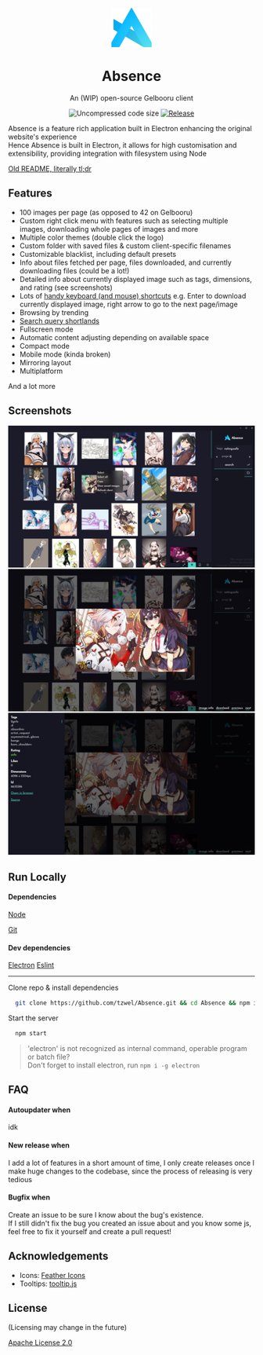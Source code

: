 <p align="center"> <img src="src/img/Absence-logo.png" width="auto" height="80px" alt="Absence logo" /> </p>

<h1 align="center"> Absence </h1>
<p align="center">  An (WIP) open-source Gelbooru client </p>

<p align="center"> 
<img src="https://img.shields.io/github/languages/code-size/tzwel/absence?style=flat-square" alt="Uncompressed code size" />
<a href="https://github.com/tzwel/Absence/releases"> <img src="https://img.shields.io/github/v/release/tzwel/absence?color=yellow&include_prereleases&style=flat-square" alt="Release" /> </a>
</p>

Absence is a feature rich application built in Electron enhancing the original website's experience \
Hence Absence is built in Electron, it allows for high customisation and extensibility, providing integration with filesystem using Node

[Old README, literally tl;dr](/README.old.md)

<!-- [![Uncompressed code size](https://img.shields.io/github/languages/code-size/tzwel/absence?style=flat-square)]()
[![Release](https://img.shields.io/github/v/release/tzwel/absence?color=yellow&include_prereleases&style=flat-square)](https://github.com/tzwel/Absence/releases)
-->
## Features

- 100 images per page (as opposed to 42 on Gelbooru)
- Custom right click menu with features such as selecting multiple images, downloading whole pages of images and more
- Multiple color themes (double click the logo)
- Custom folder with saved files & custom client-specific filenames
- Customizable blacklist, including default presets
- Info about files fetched per page, files downloaded, and currently downloading files (could be a lot!)
- Detailed info about currently displayed image such as tags, dimensions, and rating (see screenshots)
- Lots of [handy keyboard (and mouse) shortcuts](https://github.com/tzwel/Absence/wiki/Keyboard-shortcuts) e.g. Enter to download currently displayed image, right arrow to go to the next page/image
- Browsing by trending
- [Search query shortlands](https://github.com/tzwel/Absence/wiki/Search-query-shortlands)
- Fullscreen mode
- Automatic content adjusting depending on available space
- Compact mode
- Mobile mode (kinda broken)
- Mirroring layout
- Multiplatform

And a lot more

## Screenshots

![App Screenshot](https://raw.githubusercontent.com/tzwel/Absence/main/screenshots/absence.png)
![App Screenshot](https://raw.githubusercontent.com/tzwel/Absence/main/screenshots/Absence2.jpg)
![App Screenshot](https://raw.githubusercontent.com/tzwel/Absence/main/screenshots/Absence3.jpg)


## Run Locally

#### Dependencies
[Node](https://nodejs.org)

[Git](https://git-scm.com)

#### Dev dependencies
[Electron](https://www.electronjs.org/)
[Eslint](https://eslint.org)

--- 

Clone repo & install dependencies

```bash
  git clone https://github.com/tzwel/Absence.git && cd Absence && npm install
```

Start the server

```bash
  npm start
```
> 'electron' is not recognized as internal command, operable program or batch file? \
> Don't forget to install electron, run `npm i -g electron`

## FAQ

#### Autoupdater when

idk

#### New release when

I add a lot of features in a short amount of time, I only create releases once I make huge changes to the codebase, since the process of releasing is very tedious

#### Bugfix when

Create an issue to be sure I know about the bug's existence. \
If I still didn't fix the bug you created an issue about and you know some js, feel free to fix it yourself and create a pull request!

## Acknowledgements

- Icons: [Feather Icons](https://feathericons.com)
- Tooltips: [tooltip.js](https://github.com/matthias-schuetz/Tooltip)

## License

(Licensing may change in the future)

[Apache License 2.0](https://github.com/tzwel/Absence/blob/main/LICENSE.md)


